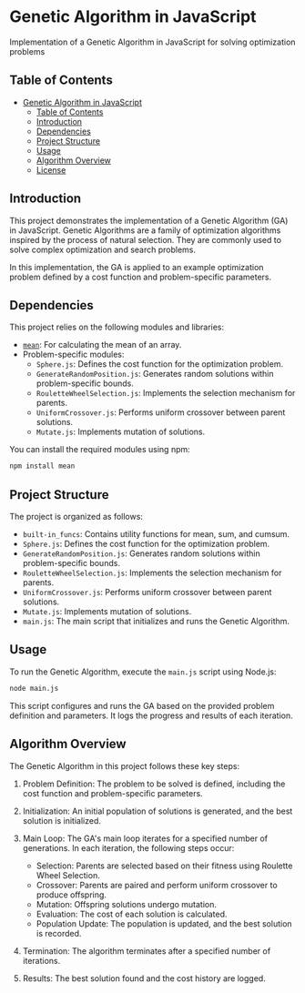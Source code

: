 # Genetic Algorithm in JavaScript

Implementation of a Genetic Algorithm in JavaScript for solving optimization problems

## Table of Contents

- [Genetic Algorithm in JavaScript](#genetic-algorithm-in-javascript)
  - [Table of Contents](#table-of-contents)
  - [Introduction](#introduction)
  - [Dependencies](#dependencies)
  - [Project Structure](#project-structure)
  - [Usage](#usage)
  - [Algorithm Overview](#algorithm-overview)
  - [License](#license)

## Introduction

This project demonstrates the implementation of a Genetic Algorithm (GA) in JavaScript. Genetic Algorithms are a family of optimization algorithms inspired by the process of natural selection. They are commonly used to solve complex optimization and search problems.

In this implementation, the GA is applied to an example optimization problem defined by a cost function and problem-specific parameters.

## Dependencies

This project relies on the following modules and libraries:

- [`mean`](https://www.npmjs.com/package/mean): For calculating the mean of an array.
- Problem-specific modules:
  - `Sphere.js`: Defines the cost function for the optimization problem.
  - `GenerateRandomPosition.js`: Generates random solutions within problem-specific bounds.
  - `RouletteWheelSelection.js`: Implements the selection mechanism for parents.
  - `UniformCrossover.js`: Performs uniform crossover between parent solutions.
  - `Mutate.js`: Implements mutation of solutions.

You can install the required modules using npm:

```bash
npm install mean
```

## Project Structure

The project is organized as follows:

- `built-in_funcs`: Contains utility functions for mean, sum, and cumsum.
- `Sphere.js`: Defines the cost function for the optimization problem.
- `GenerateRandomPosition.js`: Generates random solutions within problem-specific bounds.
- `RouletteWheelSelection.js`: Implements the selection mechanism for parents.
- `UniformCrossover.js`: Performs uniform crossover between parent solutions.
- `Mutate.js`: Implements mutation of solutions.
- `main.js`: The main script that initializes and runs the Genetic Algorithm.

## Usage

To run the Genetic Algorithm, execute the `main.js` script using Node.js:

```bash
node main.js
```

This script configures and runs the GA based on the provided problem definition and parameters. It logs the progress and results of each iteration.

## Algorithm Overview

The Genetic Algorithm in this project follows these key steps:

1. Problem Definition: The problem to be solved is defined, including the cost function and problem-specific parameters.

2. Initialization: An initial population of solutions is generated, and the best solution is initialized.

3. Main Loop: The GA's main loop iterates for a specified number of generations. In each iteration, the following steps occur:

   - Selection: Parents are selected based on their fitness using Roulette Wheel Selection.
   - Crossover: Parents are paired and perform uniform crossover to produce offspring.
   - Mutation: Offspring solutions undergo mutation.
   - Evaluation: The cost of each solution is calculated.
   - Population Update: The population is updated, and the best solution is recorded.

4. Termination: The algorithm terminates after a specified number of iterations.

5. Results: The best solution found and the cost history are logged.

